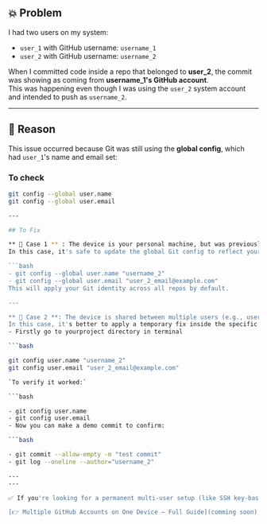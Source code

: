 ## 💥 Problem

I had two users on my system:  
- `user_1` with GitHub username: `username_1`  
- `user_2` with GitHub username: `username_2`

When I committed code inside a repo that belonged to **user_2**, the commit was showing as coming from **username_1's GitHub account**.  
This was happening even though I was using the `user_2` system account and intended to push as `username_2`.

---

## 🎯 Reason

This issue occurred because Git was still using the **global config**, which had `user_1`'s name and email set:

### To check
```bash
git config --global user.name
git config --global user.email 

---

## To Fix

** 📌 Case 1 ** : The device is your personal machine, but was previously used by someone else
In this case, it's safe to update the global Git config to reflect your identity:

```bash
- git config --global user.name "username_2"
- git config --global user.email "user_2_email@example.com"
This will apply your Git identity across all repos by default.

---

** 📌 Case 2 **: The device is shared between multiple users (e.g., user_1 and user_2 both use it)
In this case, it's better to apply a temporary fix inside the specific repository:
- Firstly go to yourproject directory in terminal

```bash

git config user.name "username_2"
git config user.email "user_2_email@example.com"

`To verify it worked:`

```bash

- git config user.name
- git config user.email
- Now you can make a demo commit to confirm:

```bash

- git commit --allow-empty -m "test commit"
- git log --oneline --author="username_2"

---
---

✅ If you're looking for a permanent multi-user setup (like SSH key-based config for multiple GitHub accounts), refer to:

[👉 Multiple GitHub Accounts on One Device – Full Guide](comming soon);
